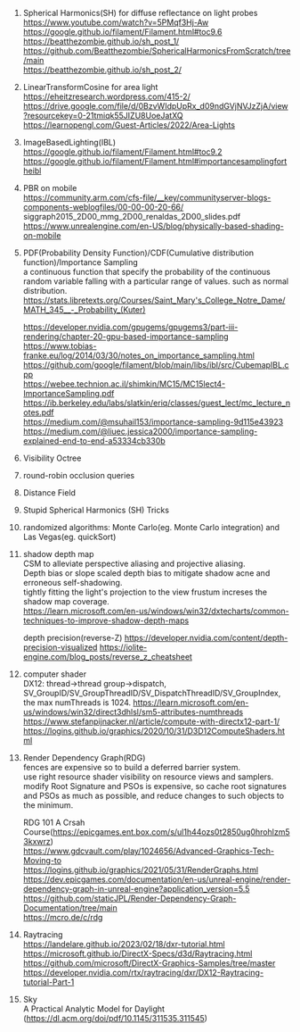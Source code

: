 1. Spherical Harmonics(SH) for diffuse reflectance on light probes  
	https://www.youtube.com/watch?v=5PMqf3Hj-Aw  
	https://google.github.io/filament/Filament.html#toc9.6  
	https://beatthezombie.github.io/sh_post_1/  
	https://github.com/Beatthezombie/SphericalHarmonicsFromScratch/tree/main  
	https://beatthezombie.github.io/sh_post_2/  
	
2. LinearTransformCosine for area light  
	https://eheitzresearch.wordpress.com/415-2/  
	https://drive.google.com/file/d/0BzvWIdpUpRx_d09ndGVjNVJzZjA/view?resourcekey=0-21tmiqk55JIZU8UoeJatXQ  
	https://learnopengl.com/Guest-Articles/2022/Area-Lights  
	
3. ImageBasedLighting(IBL)  
	https://google.github.io/filament/Filament.html#toc9.2  
	https://google.github.io/filament/Filament.html#importancesamplingfortheibl  
	
4. PBR on mobile  
	https://community.arm.com/cfs-file/__key/communityserver-blogs-components-weblogfiles/00-00-00-20-66/  siggraph2015_2D00_mmg_2D00_renaldas_2D00_slides.pdf  
	https://www.unrealengine.com/en-US/blog/physically-based-shading-on-mobile  

5. PDF(Probability Density Function)/CDF(Cumulative distribution function)/Importance Sampling  
	a continuous function that specify the probability of the continuous random variable falling with a particular range of values.  such as normal distribution.  
	https://stats.libretexts.org/Courses/Saint_Mary's_College_Notre_Dame/MATH_345__-_Probability_(Kuter)  
  
   https://developer.nvidia.com/gpugems/gpugems3/part-iii-rendering/chapter-20-gpu-based-importance-sampling  
   https://www.tobias-franke.eu/log/2014/03/30/notes_on_importance_sampling.html  
   https://github.com/google/filament/blob/main/libs/ibl/src/CubemapIBL.cpp  
   https://webee.technion.ac.il/shimkin/MC15/MC15lect4-ImportanceSampling.pdf  
   https://ib.berkeley.edu/labs/slatkin/eriq/classes/guest_lect/mc_lecture_notes.pdf  
   https://medium.com/@msuhail153/importance-sampling-9d115e43923  
   https://medium.com/@liuec.jessica2000/importance-sampling-explained-end-to-end-a53334cb330b  

6. Visibility Octree  

7. round-robin occlusion queries  
   
8. Distance Field  
  
9.  Stupid Spherical Harmonics (SH) Tricks  

10. randomized algorithms: Monte Carlo(eg. Monte Carlo integration) and Las Vegas(eg. quickSort)

11. shadow depth map  
	CSM to alleviate perspective aliasing and projective aliasing.  
	Depth bias or slope scaled depth bias to mitigate shadow acne and erroneous self-shadowing.  
	tightly fitting the light's projection to the view frustum increses the shadow map coverage.  
	https://learn.microsoft.com/en-us/windows/win32/dxtecharts/common-techniques-to-improve-shadow-depth-maps
	
	depth precision(reverse-Z)
    https://developer.nvidia.com/content/depth-precision-visualized
	https://iolite-engine.com/blog_posts/reverse_z_cheatsheet
	
12. computer shader  
	DX12: thread->thread group->dispatch, SV_GroupID/SV_GroupThreadID/SV_DispatchThreadID/SV_GroupIndex, the max numThreads is 1024. 
	https://learn.microsoft.com/en-us/windows/win32/direct3dhlsl/sm5-attributes-numthreads  
	https://www.stefanpijnacker.nl/article/compute-with-directx12-part-1/  
	https://logins.github.io/graphics/2020/10/31/D3D12ComputeShaders.html  

13. Render Dependency Graph(RDG)  
		fences are expensive so to build a deferred barrier system.  
		use right resource shader visibility on resource views and samplers.  
		modify Root Signature and PSOs is expensive, so cache root signatures and PSOs as much as possible, and reduce changes to such objects to the minimum.  
  		
	RDG 101 A Crsah Course(https://epicgames.ent.box.com/s/ul1h44ozs0t2850ug0hrohlzm53kxwrz)  
	https://www.gdcvault.com/play/1024656/Advanced-Graphics-Tech-Moving-to  
	https://logins.github.io/graphics/2021/05/31/RenderGraphs.html  
	https://dev.epicgames.com/documentation/en-us/unreal-engine/render-dependency-graph-in-unreal-engine?application_version=5.5  
	https://github.com/staticJPL/Render-Dependency-Graph-Documentation/tree/main  
	https://mcro.de/c/rdg  
	
14. Raytracing  
	https://landelare.github.io/2023/02/18/dxr-tutorial.html  
	https://microsoft.github.io/DirectX-Specs/d3d/Raytracing.html  
	https://github.com/microsoft/DirectX-Graphics-Samples/tree/master  
    https://developer.nvidia.com/rtx/raytracing/dxr/DX12-Raytracing-tutorial-Part-1  
	  
15. Sky  
	A Practical Analytic Model for Daylight (https://dl.acm.org/doi/pdf/10.1145/311535.311545)  
	
	
	
  
	
	
	
   


